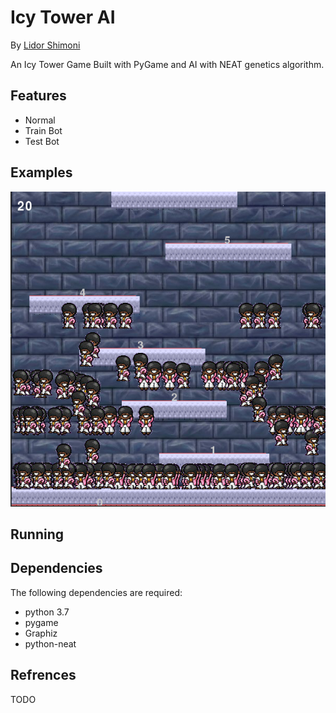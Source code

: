 # Icy Tower AI
By [Lidor Shimoni](https://github.com/lidorshimoni)

An Icy Tower Game Built with PyGame and AI with NEAT genetics algorithm.

## Features
* Normal
* Train Bot
* Test Bot




## Examples
![Bot Training](imgs/demo.png "ScreenShot")




## Running

<!--Playing normal:-->


<!--```-->
<!--python game.py -normal-->
<!--```-->

<!--Bot Training:-->


<!--```-->
<!--python game.py -train-->
<!--```-->


## Dependencies
The following dependencies are required:
* python 3.7
* pygame
* Graphiz
* python-neat 

 ## Refrences 
 TODO
